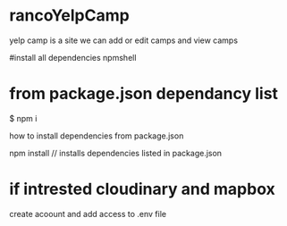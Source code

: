 # rancoYelpCamp
yelp camp is a site we can add  or edit camps and view camps


#install all dependencies npmshell


# from package.json dependancy list
$ npm i

how to install dependencies from package.json

npm install // installs dependencies listed in package.json


# if intrested cloudinary and mapbox

create acoount and add access to .env file
